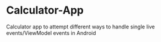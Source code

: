 # Calculator-App
Calculator app to attempt different ways to handle single live events/ViewModel events in Android

